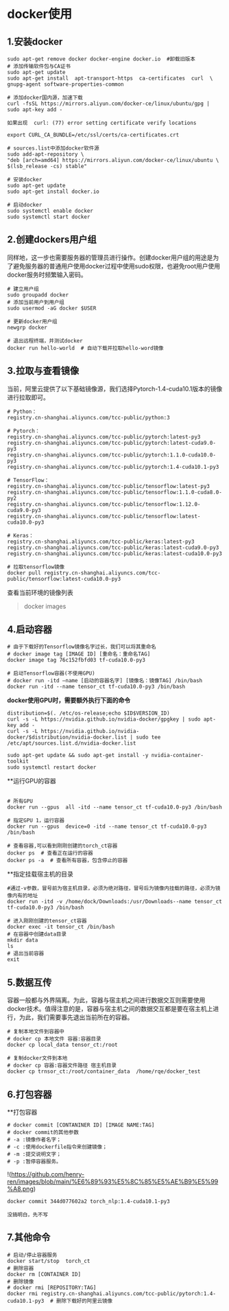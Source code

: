 docker使用
==============================

1.安装docker
------------------------------
```
sudo apt-get remove docker docker-engine docker.io  #卸载旧版本
# 添加传输软件包与CA证书
sudo apt-get update
sudo apt-get install  apt-transport-https  ca-certificates  curl  \
gnupg-agent software-properties-common

# 添加docker国内源，加速下载
curl -fsSL https://mirrors.aliyun.com/docker-ce/linux/ubuntu/gpg | sudo apt-key add -
```

```
如果出现  curl: (77) error setting certificate verify locations

export CURL_CA_BUNDLE=/etc/ssl/certs/ca-certificates.crt
```

```
# sources.list中添加docker软件源
sudo add-apt-repository \
"deb [arch=amd64] https://mirrors.aliyun.com/docker-ce/linux/ubuntu \
$(lsb_release -cs) stable"

# 安装docker
sudo apt-get update
sudo apt-get install docker.io

# 启动docker
sudo systemctl enable docker
sudo systemctl start docker
```
2.创建dockers用户组
-----------------------------------------------------
同样地，这一步也需要服务器的管理员进行操作。创建docker用户组的用途是为了避免服务器的普通用户使用docker过程中使用sudo权限，也避免root用户使用docker服务时频繁输入密码。
```
# 建立用户组
sudo groupadd docker
# 添加当前用户到用户组
sudo usermod -aG docker $USER

# 更新docker用户组
newgrp docker              
 
# 退出远程终端，并测试docker
docker run hello-world  # 自动下载并拉取hello-word镜像
```
3.拉取与查看镜像
--------------------------------------------------
当前，阿里云提供了以下基础镜像源，我们选择Pytorch-1.4-cuda10.1版本的镜像进行拉取即可。
```
# Python：
registry.cn-shanghai.aliyuncs.com/tcc-public/python:3

# Pytorch：
registry.cn-shanghai.aliyuncs.com/tcc-public/pytorch:latest-py3 
registry.cn-shanghai.aliyuncs.com/tcc-public/pytorch:latest-cuda9.0-py3  
registry.cn-shanghai.aliyuncs.com/tcc-public/pytorch:1.1.0-cuda10.0-py3
registry.cn-shanghai.aliyuncs.com/tcc-public/pytorch:1.4-cuda10.1-py3

# TensorFlow：
registry.cn-shanghai.aliyuncs.com/tcc-public/tensorflow:latest-py3
registry.cn-shanghai.aliyuncs.com/tcc-public/tensorflow:1.1.0-cuda8.0-py2
registry.cn-shanghai.aliyuncs.com/tcc-public/tensorflow:1.12.0-cuda9.0-py3
registry.cn-shanghai.aliyuncs.com/tcc-public/tensorflow:latest-cuda10.0-py3

# Keras：
registry.cn-shanghai.aliyuncs.com/tcc-public/keras:latest-py3
registry.cn-shanghai.aliyuncs.com/tcc-public/keras:latest-cuda9.0-py3
registry.cn-shanghai.aliyuncs.com/tcc-public/keras:latest-cuda10.0-py3

# 拉取tensorflow镜像
docker pull registry.cn-shanghai.aliyuncs.com/tcc-public/tensorflow:latest-cuda10.0-py3
```

查看当前环境的镜像列表
>docker images

4.启动容器
----------------------------------------------------
```
# 由于下载好的Tensorflow镜像名字过长，我们可以将其重命名
# docker image tag [IMAGE ID] [重命名：重命名TAG]
docker image tag 76c152fbfd03 tf-cuda10.0-py3

# 启动Tensorflow容器(不使用GPU)
# docker run -itd –name [启动的容器名字] [镜像名：镜像TAG] /bin/bash
docker run -itd --name tensor_ct tf-cuda10.0-py3 /bin/bash
```
**docker使用GPU时，需要额外执行下面的命令**
```
distribution=$(. /etc/os-release;echo $ID$VERSION_ID)
curl -s -L https://nvidia.github.io/nvidia-docker/gpgkey | sudo apt-key add -
curl -s -L https://nvidia.github.io/nvidia-docker/$distribution/nvidia-docker.list | sudo tee /etc/apt/sources.list.d/nvidia-docker.list

sudo apt-get update && sudo apt-get install -y nvidia-container-toolkit
sudo systemctl restart docker

```
**运行GPU的容器
```

# 所有GPU
docker run --gpus  all -itd --name tensor_ct tf-cuda10.0-py3 /bin/bash

# 指定GPU 1，运行容器
docker run --gpus  device=0 -itd --name tensor_ct tf-cuda10.0-py3 /bin/bash

# 查看容器,可以看到刚刚创建的torch_ct容器
docker ps  # 查看正在运行的容器
docker ps -a  # 查看所有容器，包含停止的容器
```
**指定挂载宿主机的目录
```
#通过-v参数，冒号前为宿主机目录，必须为绝对路径，冒号后为镜像内挂载的路径，必须为镜像内有的地址
docker run -itd -v /home/dock/Downloads:/usr/Downloads--name tensor_ct tf-cuda10.0-py3 /bin/bash
```

```
# 进入刚刚创建的tensor_ct容器
docker exec -it tensor_ct /bin/bash
# 在容器中创建data目录
mkdir data
ls
# 退出当前容器
exit
```

5.数据互传
-----------------------------------------------------
容器一般都与外界隔离。为此，容器与宿主机之间进行数据交互则需要使用docker技术。值得注意的是，容器与宿主机之间的数据交互都是要在宿主机上进行，为此，我们需要事先退出当前所在的容器。
```
# 复制本地文件到容器中
# docker cp 本地文件 容器:容器目录 
docker cp local_data tensor_ct:/root 

# 复制docker文件到本地
# docker cp 容器:容器文件路径 宿主机目录
docker cp trnsor_ct:/root/container_data  /home/rqe/docker_test
```

6.打包容器
--------------------------------------------------------
**打包容器
```
# docker commit [CONTANINER ID] [IMAGE NAME:TAG]
# docker commit的其他参数
# -a :镜像作者名字；
# -c :使用dockerfile指令来创建镜像；
# -m :提交说明文字；
# -p :暂停容器服务。
```
!(https://github.com/henry-ren/images/blob/main/%E6%89%93%E5%8C%85%E5%AE%B9%E5%99%A8.png)
```
docker commit 344d077602a2 torch_nlp:1.4-cuda10.1-py3
```
`没搞明白，先不写`

7.其他命令
--------------------------------------------------------
```
# 启动/停止容器服务
docker start/stop  torch_ct
# 删除容器
docker rm [CONTAINER ID] 
# 删除镜像
# docker rmi [REPOSITORY:TAG]
docker rmi registry.cn-shanghai.aliyuncs.com/tcc-public/pytorch:1.4-cuda10.1-py3  # 删除下载好的阿里云镜像
```







